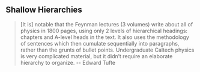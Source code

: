 ## Shallow Hierarchies

> [It is] notable that the Feynman lectures (3 volumes) write about all of
> physics in 1800 pages, using only 2 levels of hierarchical headings: chapters
> and A-level heads in the text. It also uses the methodology of sentences which
> then cumulate sequentially into paragraphs, rather than the grunts of bullet
> points. Undergraduate Caltech physics is very complicated material, but it
> didn’t require an elaborate hierarchy to organize.
> -- Edward Tufte
